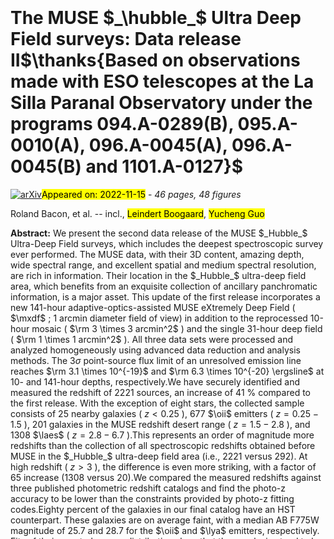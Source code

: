<div class="macros" style="visibility:hidden;">
$\newcommand{\ensuremath}{}$
$\newcommand{\xspace}{}$
$\newcommand{\object}[1]{\texttt{#1}}$
$\newcommand{\farcs}{{.}''}$
$\newcommand{\farcm}{{.}'}$
$\newcommand{\arcsec}{''}$
$\newcommand{\arcmin}{'}$
$\newcommand{\ion}[2]{#1#2}$
$\newcommand{\textsc}[1]{\textrm{#1}}$
$\newcommand{\hl}[1]{\textrm{#1}}$
$\newcommand{\footnote}[1]{}$
$\newcommand{\argmax}{\operatornamewithlimits{argmax}}$
$\newcommand{\argmin}{\operatornamewithlimits{argmin}}$
$\newcommand{\lae}{\ensuremath{\mathrm{Ly}\alpha} emitter}$
$\newcommand{\laes}{\ensuremath{\mathrm{Ly}\alpha} emitters}$
$\newcommand{\vmpc}{\ensuremath{\mathrm{cMpc^{3}}}}$
$\newcommand{\invmpc}{\ensuremath{\mathrm{cMpc^{-3}}}}$
$\newcommand{\msun}{\ifmmode M_{\odot} \else M_{\odot}\fi}$
$\newcommand{\msunyr}{\ensuremath{\mathrm{M_{\odot} yr^{-1}}}}$
$\newcommand{\kms}{\ensuremath{\mathrm{km s^{-1}}}}$
$\newcommand{◦ee}{\ensuremath{^\circ}}$
$\newcommand{\ergslum}{\ensuremath{\mathrm{erg s^{-1}}}}$
$\newcommand{\ergsluma}[1]{\ensuremath{\mathrm{10^{#1} erg s^{-1}}}}$
$\newcommand{\ergslumb}[2]{\ensuremath{\mathrm{{#1} \times 10^{#2}   erg s^{-1}}}}$
$\newcommand{\ergs}{\ensuremath{\mathrm{erg s^{-1} cm^{-2} Å^{-1}}}}$
$\newcommand{\ergsa}[1]{\ensuremath{\mathrm{10^{#1} erg s^{-1} cm^{-2} Å^{-1}}}}$
$\newcommand{\ergsb}[2]{\ensuremath{\mathrm{{#1} \times 10^{#2} erg s^{-1} cm^{-2} Å^{-1}}}}$
$\newcommand{\ergsline}{\ensuremath{\mathrm{erg s^{-1} cm^{-2}}}}$
$\newcommand{\ergslineb}[2]{\ensuremath{\mathrm{#1 \times 10^{#2} erg s^{-1} cm^{-2}}}}$
$\newcommand{\ergslinea}[1]{\ensuremath{\mathrm{10^{#1} erg s^{-1} cm^{-2}}}}$
$\newcommand{\erglinesurf}[2]{\ensuremath{\mathrm{#1 \times 10^{#2} erg s^{-1} cm^{-2} arcsec^{-2}}}}$
$\newcommand{\erglsurf}[1]{\ensuremath{\mathrm{10^{#1} erg s^{-1} cm^{-2} arcsec^{-2}}}}$
$\newcommand{\ergsurfb}{\ensuremath{\mathrm{erg s^{-1} cm^{-2} arcsec^{-2}}}}$
$\newcommand{\ergsurf}{\ensuremath{\mathrm{erg s^{-1} cm^{-2} Å^{-1} arcsec^{-2}}}}$
$\newcommand{\lya}{Ly\textalpha}$
$\newcommand{\ha}{H\textalpha}$
$\newcommand{\hb}{H\textbeta}$
$\newcommand{\hg}{H\textgamma}$
$\newcommand{\hd}{H\textdelta}$
$\newcommand{\oii}{[O {\sc ii}]}$
$\newcommand{\oiid}{[O {\sc ii}]\textlambda\textlambda3726,3729}$
$\newcommand{\oiiid}{[O {\sc iii}]\textlambda4959,5007}$
$\newcommand{\oiiia}{[O {\sc iii}]\textlambda4959}$
$\newcommand{\oiiib}{[O {\sc iii}]\textlambda5007}$
$\newcommand{\ciii}{C {\sc iii}]}$
$\newcommand{\ciiid}{C {\sc iii}]\textlambda\textlambda1907,1909}$
$\newcommand{\civ}{C {\sc iv}}$
$\newcommand{\civd}{C {\sc iv} \textlambda\textlambda1548,1550}$
$\newcommand{\mgii}{Mg {\sc ii}}$
$\newcommand{\mgiid}{Mg {\sc ii} \textlambda\textlambda2797,2803}$
$\newcommand{\heii}{He {\sc ii}}$
$\newcommand{\mosaic}{\textsf{MOSAIC}}$
$\newcommand{\udft}{\textsf{UDF-10}}$
$\newcommand{\mxdf}{\textsf{MXDF}}$
$\newcommand{\drt}{\textsf{DR2}}$
$\newcommand{\dro}{\textsf{DR1}}$
$\newcommand{\origin}{\textsf{ORIGIN}}$
$\newcommand{\odhin}{\textsf{ODHIN}}$
$\newcommand{\nbext}{\textsf{NBEXT}}$
$\newcommand{\pymarz}{\textsf{pyMarZ}}$
$\newcommand{\mpdaf}{\textsf{MPDAF}}$
$\newcommand{\pfit}{\textsf{pyPlatefit}}$
$\newcommand{\sex}{\textsf{SExtractor}}$
$\newcommand{\se}{\textsf{SourceInspector}}$
$\newcommand{\psfrec}{\textsf{muse-psfr}}$
$\newcommand{\prospector}{\textsf{Prospector}}$
$\newcommand{\magphys}{\textsf{Magphys}}$
$\newcommand{\amused}{\textsf{AMUSED}}$
$\newcommand{\hubble}{\textsf{\textit{Hubble}}}$
$\newcommand{\hudf}{\textsf{HUDF}}$
$\newcommand{\uvudf}{\textsf{UVUDF}}$
$\newcommand{\tdhst}{\textsf{3D-HST}}$
$\newcommand{\candels}{\textsf{CANDELS v2}}$
$\newcommand{\astrod}{\textsf{ASTRODEEP}}$
$\newcommand{\ALG@name}{Algorithm}$
$\newcommand{\b0}{\boldsymbol{0}}$
$\newcommand{\ba}{\boldsymbol{a}}$
$\newcommand{\bb}{\boldsymbol{b}}$
$\newcommand{\bd}{\boldsymbol{d}}$
$\newcommand{\bg}{\boldsymbol{g}}$
$\newcommand{\bs}{\boldsymbol{s}}$
$\newcommand{\bt}{\boldsymbol{t}}$
$\newcommand{\bu}{\boldsymbol{u}}$
$\newcommand{\bv}{\boldsymbol{v}}$
$\newcommand{\bx}{\boldsymbol{x}}$
$\newcommand{\by}{\boldsymbol{y}}$
$\newcommand{\bz}{\boldsymbol{z}}$
$\newcommand{\bA}{\boldsymbol{A}}$
$\newcommand{\bB}{\boldsymbol{B}}$
$\newcommand{\bC}{\boldsymbol{C}}$
$\newcommand{\bD}{\boldsymbol{D}}$
$\newcommand{\bE}{\boldsymbol{E}}$
$\newcommand{\bF}{\boldsymbol{F}}$
$\newcommand{\bG}{\boldsymbol{G}}$
$\newcommand{\bH}{\boldsymbol{H}}$
$\newcommand{\bI}{\boldsymbol{I}}$
$\newcommand{\bL}{\boldsymbol{L}}$
$\newcommand{\bM}{\boldsymbol{M}}$
$\newcommand{\bP}{\boldsymbol{P}}$
$\newcommand{\bQ}{\boldsymbol{Q}}$
$\newcommand{\bR}{\boldsymbol{R}}$
$\newcommand{\bS}{\boldsymbol{S}}$
$\newcommand{\bT}{\boldsymbol{T}}$
$\newcommand{\bU}{\boldsymbol{U}}$
$\newcommand{\wbU}{\widetilde{\boldsymbol{U}}}$
$\newcommand{\bV}{\boldsymbol{V}}$
$\newcommand{\bX}{\boldsymbol{X}}$
$\newcommand{\bY}{\boldsymbol{Y}}$
$\newcommand{\bZ}{\boldsymbol{Z}}$
$\newcommand{\beps}{\boldsymbol{\epsilon}}$
$\newcommand{\bSigma}{\boldsymbol{\Sigma}}$
$\newcommand{\bbeta}{\boldsymbol{\beta}}$
$\newcommand{\br}{\boldsymbol{r}}$
$\newcommand{\bw}{\boldsymbol{w}}$
$\newcommand{\bW}{\boldsymbol{W}}$
$\newcommand{\Fm}{F^{-\textrm{min}}}$
$\newcommand{\FM}{F^{\textrm{max}}}$
$\newcommand{\}{mean}$</div>

<div class="macros" style="visibility:hidden;">
$\newcommand{\ensuremath}{}$
$\newcommand{\xspace}{}$
$\newcommand{\object}[1]{\texttt{#1}}$
$\newcommand{\farcs}{{.}''}$
$\newcommand{\farcm}{{.}'}$
$\newcommand{\arcsec}{''}$
$\newcommand{\arcmin}{'}$
$\newcommand{\ion}[2]{#1#2}$
$\newcommand{\textsc}[1]{\textrm{#1}}$
$\newcommand{\hl}[1]{\textrm{#1}}$
$\newcommand{\footnote}[1]{}$
$\newcommand{\argmax}{\operatornamewithlimits{argmax}}$
$\newcommand{\argmin}{\operatornamewithlimits{argmin}}$
$\newcommand{\lae}{\ensuremath{\mathrm{Ly}\alpha} emitter}$
$\newcommand{\laes}{\ensuremath{\mathrm{Ly}\alpha} emitters}$
$\newcommand{\vmpc}{\ensuremath{\mathrm{cMpc^{3}}}}$
$\newcommand{\invmpc}{\ensuremath{\mathrm{cMpc^{-3}}}}$
$\newcommand{\msun}{\ifmmode M_{\odot} \else M_{\odot}\fi}$
$\newcommand{\msunyr}{\ensuremath{\mathrm{M_{\odot} yr^{-1}}}}$
$\newcommand{\kms}{\ensuremath{\mathrm{km s^{-1}}}}$
$\newcommand{◦ee}{\ensuremath{^\circ}}$
$\newcommand{\ergslum}{\ensuremath{\mathrm{erg s^{-1}}}}$
$\newcommand{\ergsluma}[1]{\ensuremath{\mathrm{10^{#1} erg s^{-1}}}}$
$\newcommand{\ergslumb}[2]{\ensuremath{\mathrm{{#1} \times 10^{#2}   erg s^{-1}}}}$
$\newcommand{\ergs}{\ensuremath{\mathrm{erg s^{-1} cm^{-2} Å^{-1}}}}$
$\newcommand{\ergsa}[1]{\ensuremath{\mathrm{10^{#1} erg s^{-1} cm^{-2} Å^{-1}}}}$
$\newcommand{\ergsb}[2]{\ensuremath{\mathrm{{#1} \times 10^{#2} erg s^{-1} cm^{-2} Å^{-1}}}}$
$\newcommand{\ergsline}{\ensuremath{\mathrm{erg s^{-1} cm^{-2}}}}$
$\newcommand{\ergslineb}[2]{\ensuremath{\mathrm{#1 \times 10^{#2} erg s^{-1} cm^{-2}}}}$
$\newcommand{\ergslinea}[1]{\ensuremath{\mathrm{10^{#1} erg s^{-1} cm^{-2}}}}$
$\newcommand{\erglinesurf}[2]{\ensuremath{\mathrm{#1 \times 10^{#2} erg s^{-1} cm^{-2} arcsec^{-2}}}}$
$\newcommand{\erglsurf}[1]{\ensuremath{\mathrm{10^{#1} erg s^{-1} cm^{-2} arcsec^{-2}}}}$
$\newcommand{\ergsurfb}{\ensuremath{\mathrm{erg s^{-1} cm^{-2} arcsec^{-2}}}}$
$\newcommand{\ergsurf}{\ensuremath{\mathrm{erg s^{-1} cm^{-2} Å^{-1} arcsec^{-2}}}}$
$\newcommand{\lya}{Ly\textalpha}$
$\newcommand{\ha}{H\textalpha}$
$\newcommand{\hb}{H\textbeta}$
$\newcommand{\hg}{H\textgamma}$
$\newcommand{\hd}{H\textdelta}$
$\newcommand{\oii}{[O {\sc ii}]}$
$\newcommand{\oiid}{[O {\sc ii}]\textlambda\textlambda3726,3729}$
$\newcommand{\oiiid}{[O {\sc iii}]\textlambda4959,5007}$
$\newcommand{\oiiia}{[O {\sc iii}]\textlambda4959}$
$\newcommand{\oiiib}{[O {\sc iii}]\textlambda5007}$
$\newcommand{\ciii}{C {\sc iii}]}$
$\newcommand{\ciiid}{C {\sc iii}]\textlambda\textlambda1907,1909}$
$\newcommand{\civ}{C {\sc iv}}$
$\newcommand{\civd}{C {\sc iv} \textlambda\textlambda1548,1550}$
$\newcommand{\mgii}{Mg {\sc ii}}$
$\newcommand{\mgiid}{Mg {\sc ii} \textlambda\textlambda2797,2803}$
$\newcommand{\heii}{He {\sc ii}}$
$\newcommand{\mosaic}{\textsf{MOSAIC}}$
$\newcommand{\udft}{\textsf{UDF-10}}$
$\newcommand{\mxdf}{\textsf{MXDF}}$
$\newcommand{\drt}{\textsf{DR2}}$
$\newcommand{\dro}{\textsf{DR1}}$
$\newcommand{\origin}{\textsf{ORIGIN}}$
$\newcommand{\odhin}{\textsf{ODHIN}}$
$\newcommand{\nbext}{\textsf{NBEXT}}$
$\newcommand{\pymarz}{\textsf{pyMarZ}}$
$\newcommand{\mpdaf}{\textsf{MPDAF}}$
$\newcommand{\pfit}{\textsf{pyPlatefit}}$
$\newcommand{\sex}{\textsf{SExtractor}}$
$\newcommand{\se}{\textsf{SourceInspector}}$
$\newcommand{\psfrec}{\textsf{muse-psfr}}$
$\newcommand{\prospector}{\textsf{Prospector}}$
$\newcommand{\magphys}{\textsf{Magphys}}$
$\newcommand{\amused}{\textsf{AMUSED}}$
$\newcommand{\hubble}{\textsf{\textit{Hubble}}}$
$\newcommand{\hudf}{\textsf{HUDF}}$
$\newcommand{\uvudf}{\textsf{UVUDF}}$
$\newcommand{\tdhst}{\textsf{3D-HST}}$
$\newcommand{\candels}{\textsf{CANDELS v2}}$
$\newcommand{\astrod}{\textsf{ASTRODEEP}}$
$\newcommand{\ALG@name}{Algorithm}$
$\newcommand{\b0}{\boldsymbol{0}}$
$\newcommand{\ba}{\boldsymbol{a}}$
$\newcommand{\bb}{\boldsymbol{b}}$
$\newcommand{\bd}{\boldsymbol{d}}$
$\newcommand{\bg}{\boldsymbol{g}}$
$\newcommand{\bs}{\boldsymbol{s}}$
$\newcommand{\bt}{\boldsymbol{t}}$
$\newcommand{\bu}{\boldsymbol{u}}$
$\newcommand{\bv}{\boldsymbol{v}}$
$\newcommand{\bx}{\boldsymbol{x}}$
$\newcommand{\by}{\boldsymbol{y}}$
$\newcommand{\bz}{\boldsymbol{z}}$
$\newcommand{\bA}{\boldsymbol{A}}$
$\newcommand{\bB}{\boldsymbol{B}}$
$\newcommand{\bC}{\boldsymbol{C}}$
$\newcommand{\bD}{\boldsymbol{D}}$
$\newcommand{\bE}{\boldsymbol{E}}$
$\newcommand{\bF}{\boldsymbol{F}}$
$\newcommand{\bG}{\boldsymbol{G}}$
$\newcommand{\bH}{\boldsymbol{H}}$
$\newcommand{\bI}{\boldsymbol{I}}$
$\newcommand{\bL}{\boldsymbol{L}}$
$\newcommand{\bM}{\boldsymbol{M}}$
$\newcommand{\bP}{\boldsymbol{P}}$
$\newcommand{\bQ}{\boldsymbol{Q}}$
$\newcommand{\bR}{\boldsymbol{R}}$
$\newcommand{\bS}{\boldsymbol{S}}$
$\newcommand{\bT}{\boldsymbol{T}}$
$\newcommand{\bU}{\boldsymbol{U}}$
$\newcommand{\wbU}{\widetilde{\boldsymbol{U}}}$
$\newcommand{\bV}{\boldsymbol{V}}$
$\newcommand{\bX}{\boldsymbol{X}}$
$\newcommand{\bY}{\boldsymbol{Y}}$
$\newcommand{\bZ}{\boldsymbol{Z}}$
$\newcommand{\beps}{\boldsymbol{\epsilon}}$
$\newcommand{\bSigma}{\boldsymbol{\Sigma}}$
$\newcommand{\bbeta}{\boldsymbol{\beta}}$
$\newcommand{\br}{\boldsymbol{r}}$
$\newcommand{\bw}{\boldsymbol{w}}$
$\newcommand{\bW}{\boldsymbol{W}}$
$\newcommand{\Fm}{F^{-\textrm{min}}}$
$\newcommand{\FM}{F^{\textrm{max}}}$
$\newcommand{\}{mean}$</div>



<div id="title">

# The MUSE $_\hubble_$ Ultra Deep Field surveys: Data release II$\thanks{Based on observations made with ESO telescopes at the La Silla Paranal Observatory under the programs 094.A-0289(B), 095.A-0010(A), 096.A-0045(A), 096.A-0045(B) and 1101.A-0127}$

</div>
<div id="comments">

[![arXiv](https://img.shields.io/badge/arXiv-2211.08493-b31b1b.svg)](https://arxiv.org/abs/2211.08493)<mark>Appeared on: 2022-11-15</mark> - _46 pages, 48 figures_

</div>
<div id="authors">

Roland Bacon, et al. -- incl., <mark><mark>Leindert Boogaard</mark></mark>, <mark><mark>Yucheng Guo</mark></mark>

</div>
<div id="abstract">

**Abstract:** We present the second data release of the MUSE $_Hubble_$ Ultra-Deep Field surveys, which includes the deepest spectroscopic survey ever performed. The MUSE data, with their 3D content, amazing depth, wide spectral range, and excellent spatial and medium spectral resolution, are rich in information. Their location in the $_Hubble_$ ultra-deep field area, which benefits from an exquisite collection of ancillary panchromatic information, is a major asset. This update of the first release incorporates a new 141-hour adaptive-optics-assisted MUSE eXtremely Deep Field ( $\mxdf$ ; 1 arcmin diameter field of view) in addition to the reprocessed 10-hour mosaic ( $\rm 3 \times 3   arcmin^2$ ) and the single 31-hour deep field ( $\rm 1 \times 1   arcmin^2$ ). All three data sets were processed and analyzed homogeneously using advanced data reduction and analysis methods. The $3\sigma$ point-source flux limit of an unresolved emission line reaches $\rm 3.1 \times 10^{-19}$ and $\rm 6.3 \times 10^{-20}   \ergsline$ at 10- and 141-hour depths, respectively.We have securely identified and measured the redshift of 2221 sources, an increase of 41 \% compared to the first release. With the exception of eight stars, the collected sample consists of 25 nearby galaxies ( $z < 0.25$ ), 677 $\oii$ emitters ( $z=0.25-1.5$ ), 201 galaxies in the MUSE  redshift desert range ( $z=1.5-2.8$ ), and 1308 $\laes$ ( $z=2.8-6.7$ ).This represents an order of magnitude more redshifts than the collection of all spectroscopic redshifts obtained before MUSE in the $_Hubble_$ ultra-deep field area (i.e., 2221 versus 292). At high redshift ( $z > 3$ ), the difference is even more striking, with a factor of 65 increase (1308 versus 20).We compared the measured redshifts against three published photometric redshift catalogs and find the photo-z accuracy  to be lower than the constraints provided by photo-z fitting codes.Eighty percent of the galaxies in our final catalog have an HST counterpart. These galaxies are on average faint, with a median AB F775W magnitude of 25.7 and 28.7 for the $\oii$ and $\lya$ emitters, respectively. Fits of their spectral energy distribution show that these galaxies tend to be low-mass star-forming galaxies, with a median stellar mass of $\rm 6.2 \times 10^8   M_\odot$ and a median star-formation rate of $\rm 0.4   M_\odot yr^{-1}$ .We measured the completeness of our catalog with respect to HST and found that, in the deepest 141-hour  area, 50 \% completeness is achieved for an AB magnitude of 27.6 and 28.7 (F775W) at $z=0.8-1.6$ and $z=3.2-4.5$ , respectively.Twenty percent of our catalog, or 424 galaxies, have no HST counterpart. The vast majority of these new sources are high equivalent-width $z>2.8$ $\laes$ that are detected by MUSE thanks to their bright and asymmetric broad $\lya$ line.We release advanced data products, specific software, and a web interface to select and download data sets.

</div>

<div id="div_fig1">

<img src="tmp_2211.08493/paper_figures/src7636-6294.png" alt="Fig15" width="100%"/>

**Figure 15. -** Example of $\odhin$ de-blending of two close sources MID-7636 (RID-25333), a $z=0.5$ star forming galaxy, and MID-6294 (RID-22260), a $z=5.5$\lae. The separation of the sources is 0.4 arcsec. The top row of panels shows, from left to right: the HST F775W, MUSE white-light, [OIII]5007Å and $\lya$ narrow band images ($\rm 5 \times 5   arcsec^2$ size). The central and bottom panels display the spectra derived from $\odhin$(in blue) and $\origin$ extraction (in orange) for each source. Fluxes and observed wavelengths are expressed in units of $\ergs$a{-20} and Å, respectively. (*fig:deblend_example*)

</div>
<div id="div_fig2">

<img src="tmp_2211.08493/paper_figures/skyspec.png" alt="Fig1" width="100%"/>

**Figure 1. -** MUSE spectral range. The typical sky spectrum (shown in black) is observed in one 25 min observing block. The blue shaded wavelength region shows the location of the sodium notch filter used in MUSE GLAO mode. The response curves of the HST ACS filters F606W, F775W, and F850LP are also indicated.
 (*fig:specrange*)

</div>
<div id="div_fig3">

<img src="tmp_2211.08493/paper_figures/process.png" alt="Fig10" width="100%"/>

**Figure 10. -** Schematic of the processes involved in the data release production.
 (*fig:process*)

</div>